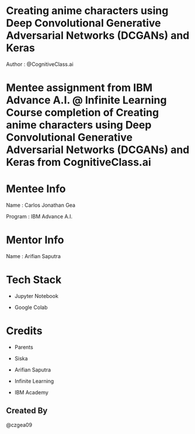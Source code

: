 # Creating anime characters using Deep Convolutional Generative Adversarial Networks (DCGANs) and Keras

Author : @CognitiveClass.ai

# Mentee assignment from IBM Advance A.I. @ Infinite Learning Course completion of Creating anime characters using Deep Convolutional Generative Adversarial Networks (DCGANs) and Keras from CognitiveClass.ai

# Mentee Info

Name : Carlos Jonathan Gea

Program : IBM Advance A.I.

# Mentor Info

Name : Arifian Saputra

# Tech Stack

- Jupyter Notebook

- Google Colab

# Credits

- Parents

- Siska

- Arifian Saputra

- Infinite Learning

- IBM Academy

## Created By

@czgea09
